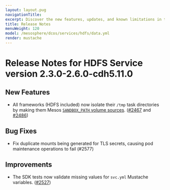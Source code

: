 ```yaml
---
layout: layout.pug
navigationTitle:
excerpt: Discover the new features, updates, and known limitations in this release of the HDFS Service
title: Release Notes
menuWeight: 120
model: /mesosphere/dcos/services/hdfs/data.yml
render: mustache
---
```


# Release Notes for HDFS Service version 2.3.0-2.6.0-cdh5.11.0

## New Features

- All frameworks (HDFS included) now isolate their `/tmp` task directories by making them Mesos [`SANDBOX_PATH` volume sources](https://github.com/apache/mesos/blob/master/docs/container-volume.md#sandbox_path-volume-source). ([#2467](https://github.com/mesosphere/dcos-commons/pull/2467) and [#2486](https://github.com/mesosphere/dcos-commons/pull/2486))

## Bug Fixes

- Fix duplicate mounts being generated for TLS secrets, causing pod maintenance operations to fail (#2577)

## Improvements

- The SDK tests now validate missing values for `svc.yml` Mustache variables. ([#2527](https://github.com/mesosphere/dcos-commons/pull/2527))

<!-- ## Version 2.2.0-2.6.0-cdh5.11.0

### New Features
- Support for deploying the service in a remote region.

## Bug Fixes
- Expose heap settings for all nodes.

## Version 2.1.0-2.6.0-cdh5.11.0

### New Features
- Support for HDFS rack awareness using DC/OS zones on DC/OS 1.11+
- Support for the automated provisioning of TLS artifacts to secure HDFS communication.
- Support for Kerberos authorization and authentication.
- Ability to pause a service pod for debugging and recovery purposes.

### Updates
- Major Improvements to the stability and performance of service orchestration
- Upgrade JRE to 1.8u162. (#2135)
- The service now uses the Mesos V1 API. The service can be set back to the V0 API using the service property `service.mesos_api_version`.


## Version 2.0.4-2.6.0-cdh5.11.0

### Bug Fixes
- Placement constraints are now exposed.

## Version 2.0.3-2.6.0-cdh5.11.0

### Bug Fixes
* Dashes in envvars replaced with underscores to support Ubuntu.
* Some numeric configuration parameters could be interpreted incorrectly as floats, and are fixed.
* Uninstall now handles failed tasks correctly.

## Version 2.0.0-2.6.0-cdh5.11.0

### Improvements
- Enhanced inter-node checks for journal and name nodes.
- Upgrade to [dcos-commons 0.30.0](https://github.com/mesosphere/dcos-commons/releases/tag/0.30.0).

### Bug Fixes
- Numerous fixes and enhancements to service reliability.

## Version 1.3.3-2.6.0-cdh5.11.0-beta

### New Features
- Installation in folders is supported
- Use of a CNI network is supported

### Improvements
- Upgraded to [dcos-commons 0.20.1](https://github.com/mesosphere/dcos-commons/releases/tag/0.20.1)
- Upgraded to `cdh 5.11.0`
- Default user is now `nobody`
- Allow configuration of scheduler log level
- Added a readiness check to journal nodes

### Documentation
- Pre-install notes include five agent pre-requisite
- Updated CLI documentation
 -->
